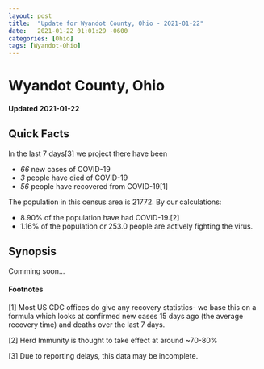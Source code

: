```yaml
---
layout: post
title:  "Update for Wyandot County, Ohio - 2021-01-22"
date:   2021-01-22 01:01:29 -0600
categories: [Ohio]
tags: [Wyandot-Ohio]
---
```


# Wyandot County, Ohio
#### Updated 2021-01-22

## Quick Facts

In the last 7 days[3] we project there have been
- *66* new cases of COVID-19
- *3* people have died of COVID-19
- *56* people have recovered from COVID-19[1]

The population in this census area is 21772. By our calculations:
- 8.90% of the population have had COVID-19.[2]
- 1.16% of the population or 253.0 people are actively fighting the virus.

## Synopsis

Comming soon...


#### Footnotes

[1] Most US CDC offices do give any recovery statistics- we base this on a formula which looks at confirmed new cases
15 days ago (the average recovery time) and deaths over the last 7 days.

[2] Herd Immunity is thought to take effect at around ~70-80%

[3] Due to reporting delays, this data may be incomplete.
 
    